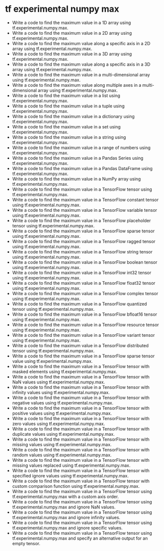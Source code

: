 # tf experimental numpy max

- Write a code to find the maximum value in a 1D array using tf.experimental.numpy.max.
- Write a code to find the maximum value in a 2D array using tf.experimental.numpy.max.
- Write a code to find the maximum value along a specific axis in a 2D array using tf.experimental.numpy.max.
- Write a code to find the maximum value in a 3D array using tf.experimental.numpy.max.
- Write a code to find the maximum value along a specific axis in a 3D array using tf.experimental.numpy.max.
- Write a code to find the maximum value in a multi-dimensional array using tf.experimental.numpy.max.
- Write a code to find the maximum value along multiple axes in a multi-dimensional array using tf.experimental.numpy.max.
- Write a code to find the maximum value in a list using tf.experimental.numpy.max.
- Write a code to find the maximum value in a tuple using tf.experimental.numpy.max.
- Write a code to find the maximum value in a dictionary using tf.experimental.numpy.max.
- Write a code to find the maximum value in a set using tf.experimental.numpy.max.
- Write a code to find the maximum value in a string using tf.experimental.numpy.max.
- Write a code to find the maximum value in a range of numbers using tf.experimental.numpy.max.
- Write a code to find the maximum value in a Pandas Series using tf.experimental.numpy.max.
- Write a code to find the maximum value in a Pandas DataFrame using tf.experimental.numpy.max.
- Write a code to find the maximum value in a NumPy array using tf.experimental.numpy.max.
- Write a code to find the maximum value in a TensorFlow tensor using tf.experimental.numpy.max.
- Write a code to find the maximum value in a TensorFlow constant tensor using tf.experimental.numpy.max.
- Write a code to find the maximum value in a TensorFlow variable tensor using tf.experimental.numpy.max.
- Write a code to find the maximum value in a TensorFlow placeholder tensor using tf.experimental.numpy.max.
- Write a code to find the maximum value in a TensorFlow sparse tensor using tf.experimental.numpy.max.
- Write a code to find the maximum value in a TensorFlow ragged tensor using tf.experimental.numpy.max.
- Write a code to find the maximum value in a TensorFlow string tensor using tf.experimental.numpy.max.
- Write a code to find the maximum value in a TensorFlow boolean tensor using tf.experimental.numpy.max.
- Write a code to find the maximum value in a TensorFlow int32 tensor using tf.experimental.numpy.max.
- Write a code to find the maximum value in a TensorFlow float32 tensor using tf.experimental.numpy.max.
- Write a code to find the maximum value in a TensorFlow complex tensor using tf.experimental.numpy.max.
- Write a code to find the maximum value in a TensorFlow quantized tensor using tf.experimental.numpy.max.
- Write a code to find the maximum value in a TensorFlow bfloat16 tensor using tf.experimental.numpy.max.
- Write a code to find the maximum value in a TensorFlow resource tensor using tf.experimental.numpy.max.
- Write a code to find the maximum value in a TensorFlow variant tensor using tf.experimental.numpy.max.
- Write a code to find the maximum value in a TensorFlow distributed tensor using tf.experimental.numpy.max.
- Write a code to find the maximum value in a TensorFlow sparse tensor value using tf.experimental.numpy.max.
- Write a code to find the maximum value in a TensorFlow tensor with masked elements using tf.experimental.numpy.max.
- Write a code to find the maximum value in a TensorFlow tensor with NaN values using tf.experimental.numpy.max.
- Write a code to find the maximum value in a TensorFlow tensor with infinity values using tf.experimental.numpy.max.
- Write a code to find the maximum value in a TensorFlow tensor with negative values using tf.experimental.numpy.max.
- Write a code to find the maximum value in a TensorFlow tensor with positive values using tf.experimental.numpy.max.
- Write a code to find the maximum value in a TensorFlow tensor with zero values using tf.experimental.numpy.max.
- Write a code to find the maximum value in a TensorFlow tensor with duplicate values using tf.experimental.numpy.max.
- Write a code to find the maximum value in a TensorFlow tensor with missing values using tf.experimental.numpy.max.
- Write a code to find the maximum value in a TensorFlow tensor with random values using tf.experimental.numpy.max.
- Write a code to find the maximum value in a TensorFlow tensor with missing values replaced using tf.experimental.numpy.max.
- Write a code to find the maximum value in a TensorFlow tensor with specified ignore values using tf.experimental.numpy.max.
- Write a code to find the maximum value in a TensorFlow tensor with custom comparison function using tf.experimental.numpy.max.
- Write a code to find the maximum value in a TensorFlow tensor using tf.experimental.numpy.max with a custom axis order.
- Write a code to find the maximum value in a TensorFlow tensor using tf.experimental.numpy.max and ignore NaN values.
- Write a code to find the maximum value in a TensorFlow tensor using tf.experimental.numpy.max and ignore infinity values.
- Write a code to find the maximum value in a TensorFlow tensor using tf.experimental.numpy.max and ignore specific values.
- Write a code to find the maximum value in a TensorFlow tensor using tf.experimental.numpy.max and specify an alternative output for an empty tensor.